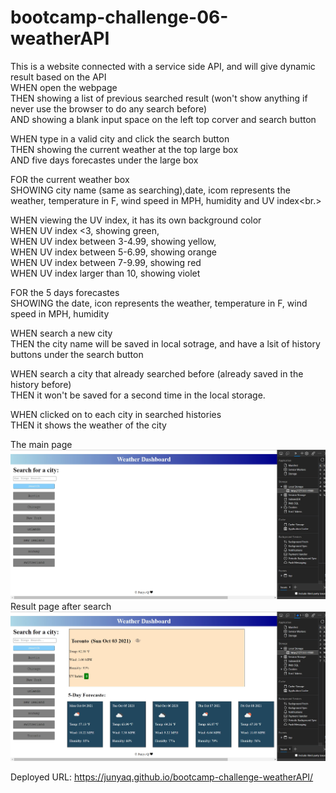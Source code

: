 # bootcamp-challenge-06-weatherAPI
This is a website connected with a service side API, and will give dynamic result based on the API<br/>
WHEN open the webpage<br/>
THEN showing a list of previous searched result (won't show anything if never use the browser to do any search before)<br/>
AND showing a blank input space on the left top corver and search button<br/>

WHEN type in a valid city and click the search button <br/>
THEN showing the current weather at the top large box<br/>
AND five days forecastes under the large box<br/>

FOR the current weather box<br/>
SHOWING city name (same as searching),date, icom represents the weather, temperature in F, wind speed in MPH, humidity and UV index<br.>

WHEN viewing the UV index, it has its own background color<br/>
WHEN UV index <3, showing green,<br/>
WHEN UV index between 3-4.99, showing yellow,<br/>
WHEN UV index between 5-6.99, showing orange <br/>
WHEN UV index between 7-9.99, showing red<br/>
WHEN UV index larger than 10, showing violet<br/>


FOR the 5 days forecastes<br/>
SHOWING the date, icon represents the weather, temperature in F, wind speed in MPH, humidity<br/>

WHEN search a new city <br/>
THEN the city name will be saved in local sotrage, and have a lsit of history buttons under the search button<br/>

WHEN search a city that already searched before (already saved in the history before)<br/>
THEN it won't be saved for a second time in the local storage. <br/>

WHEN clicked on to each city in searched histories <br/>
THEN it shows the weather of the city<br/>

The main page <br/>
<img src="img/webMain.jpg"><br/>
Result page after search <br/>
<img src= "img/result.jpg"><br/>

Deployed URL: https://junyaq.github.io/bootcamp-challenge-weatherAPI/
